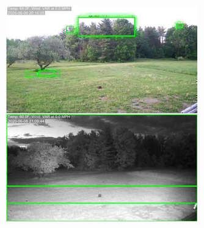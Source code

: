 ![20200608-200919-203924](in/20200608/20200608-200919-203924_0_.jpg)
![20200608-203929-210934](in/20200608/20200608-203929-210934_0_.jpg)

